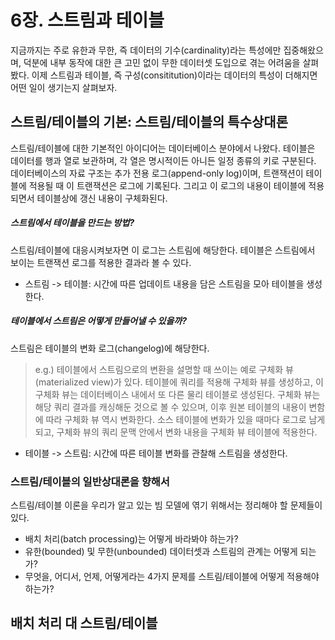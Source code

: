 # 6장. 스트림과 테이블
지금까지는 주로 유한과 무한, 즉 데이터의 기수(cardinality)라는 특성에만 집중해왔으며, 덕분에 내부 동작에 대한 큰 고민 없이 무한 데이터셋 도입으로 겪는 어려움을 살펴봤다. 이제 스트림과 테이블, 즉 구성(consititution)이라는 데이터의 특성이 더해지면 어떤 일이 생기는지 살펴보자.

## 스트림/테이블의 기본: 스트림/테이블의 특수상대론
스트림/테이블에 대한 기본적인 아이디어는 데이터베이스 분야에서 나왔다. 테이블은 데이터를 행과 열로 보관하며, 각 열은 명시적이든 아니든 일정 종류의 키로 구분된다. 데이터베이스의 자료 구조는 추가 전용 로그(append-only log)이며, 트랜잭션이 테이블에 적용될 때 이 트랜잭션은 로그에 기록된다. 그리고 이 로그의 내용이 테이블에 적용되면서 테이블상에 갱신 내용이 구체화된다.

##### 스트림에서 테이블을 만드는 방법?
스트림/테이블에 대응시켜보자면 이 로그는 스트림에 해당한다. 테이블은 스트림에서 보이는 트랜잭션 로그를 적용한 결과라 볼 수 있다.
- 스트림 -> 테이블: 시간에 따른 업데이트 내용을 담은 스트림을 모아 테이블을 생성한다.

##### 테이블에서 스트림은 어떻게 만들어낼 수 있을까?
스트림은 테이블의 변화 로그(changelog)에 해당한다.
> e.g.) 테이블에서 스트림으로의 변환을 설명할 때 쓰이는 예로 구체화 뷰(materialized view)가 있다. 테이블에 쿼리를 적용해 구체화 뷰를 생성하고, 이 구체화 뷰는 데이터베이스 내에서 또 다른 물리 테이블로 생성된다. 구체화 뷰는 해당 쿼리 결과를 캐싱해둔 것으로 볼 수 있으며, 이후 원본 테이블의 내용이 변함에 따라 구체화 뷰 역시 변화한다. 소스 테이블에 변화가 있을 때마다 로그로 남게 되고, 구체화 뷰의 쿼리 문맥 안에서 변화 내용을 구체화 뷰 테이블에 적용한다.
- 테이블 -> 스트림: 시간에 따른 테이블 변화를 관찰해 스트림을 생성한다.

### 스트림/테이블의 일반상대론을 향해서
스트림/테이블 이론을 우리가 알고 있는 빔 모델에 엮기 위해서는 정리해야 할 문제들이 있다.
- 배치 처리(batch processing)는 어떻게 바라봐야 하는가?
- 유한(bounded) 및 무한(unbounded) 데이터셋과 스트림의 관계는 어떻게 되는가?
- 무엇을, 어디서, 언제, 어떻게라는 4가지 문제를 스트림/테이블에 어떻게 적용해야 하는가?

## 배치 처리 대 스트림/테이블
